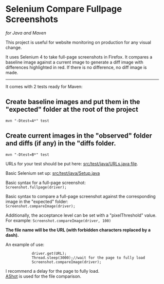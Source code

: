 # Selenium Compare Fullpage Screenshots
*for Java and Maven*


This project is useful for website monitoring on production for any visual change.  

It uses Selenium 4 to take full-page screenshots in Firefox. It compares a baseline image against a current image to generate a diff image with differences highlighted in red. If there is no difference, no diff image is made.

---

It comes with 2 tests ready for Maven:

## Create baseline images and put them in the "expected" folder at the root of the project  
`mvn "-Dtest=A*" test`  

## Create current images in the "observed" folder and diffs (if any) in the "diffs folder.  
`mvn "-Dtest=B*" test`  


URLs for your test should be put here: [src/test/java/URLs.java file](https://github.com/jpratt2/seleniumCompareFullpageScreenshots/blob/master/src/test/java/URLs.java).  

Basic Selenium set up: [src/test/java/Setup.java](https://github.com/jpratt2/seleniumCompareFullpageScreenshots/blob/master/src/test/java/Setup.java)

Basic syntax for a full-page screenshot:  
`Screenshot.fullpage(driver);` 

Basic syntax to compare a full-page screenshot against the corresponding image in the "expected" folder:  
`Screenshot.compareImage(driver);`
 
Additionally, the acceptance level can be set with a "pixelThreshold" value. 
For example:
`Screenshot.compareImage(driver, 100)`

**The file name will be the URL (with forbidden characters replaced by a dash).**

An example of use:
```
            driver.get(URL);
            Thread.sleep(3000);//wait for the page to fully load
            Screenshot.compareImage(driver);
```
I recommend a delay for the page to fully load.  
[AShot](https://github.com/pazone/ashot) is used for the file comparison.  

